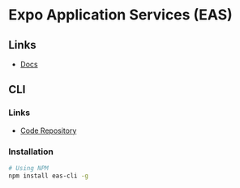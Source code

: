 # Expo Application Services (EAS)

## Links

- [Docs](https://docs.expo.dev/eas)

## CLI

### Links

- [Code Repository](https://github.com/expo/eas-cli)

### Installation

```sh
# Using NPM
npm install eas-cli -g
```

